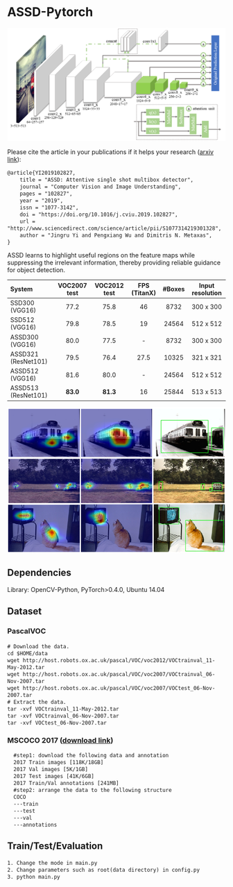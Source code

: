 # ASSD-Pytorch
<p align="center">
	<img src="imgs/fig2.png", width="700">
</p>

Please cite the article in your publications if it helps your research ([arxiv link](https://128.84.21.199/pdf/1909.12456.pdf)):

	@article{YI2019102827,
        title = "ASSD: Attentive single shot multibox detector",
        journal = "Computer Vision and Image Understanding",
        pages = "102827",
        year = "2019",
        issn = "1077-3142",
        doi = "https://doi.org/10.1016/j.cviu.2019.102827",
        url = "http://www.sciencedirect.com/science/article/pii/S1077314219301328",
        author = "Jingru Yi and Pengxiang Wu and Dimitris N. Metaxas",
    }

ASSD learns to highlight useful regions on the feature maps while suppressing the irrelevant information, thereby providing reliable guidance for object detection.



| System | VOC2007 test |VOC2012 test | **FPS** (TitanX) | #Boxes | Input resolution
|:-------|:-----:|:-----:|:-------:|:-------:|:-------:|
| SSD300 (VGG16) | 77.2 | 75.8 | 46 | 8732 | 300 x 300 |
| SSD512 (VGG16) | 79.8 | 78.5 | 19 | 24564 | 512 x 512 |
| ASSD300 (VGG16) | 80.0 | 77.5 | - | 8732 | 300 x 300 |
| ASSD321 (ResNet101) | 79.5 | 76.4 | 27.5 | 10325 | 321 x 321 |
| ASSD512 (VGG16) | 81.6 | 80.0| -  | 24564 | 512 x 512 |
| ASSD513 (ResNet101) | **83.0** | **81.3** | 16 | 25844 | 513 x 513 |



<p align="center">
	<img src="imgs/graphic.png", width="700">
</p>

## Dependencies
Library: OpenCV-Python, PyTorch>0.4.0, Ubuntu 14.04

## Dataset
### PascalVOC
  ```Shell
  # Download the data.
  cd $HOME/data
  wget http://host.robots.ox.ac.uk/pascal/VOC/voc2012/VOCtrainval_11-May-2012.tar
  wget http://host.robots.ox.ac.uk/pascal/VOC/voc2007/VOCtrainval_06-Nov-2007.tar
  wget http://host.robots.ox.ac.uk/pascal/VOC/voc2007/VOCtest_06-Nov-2007.tar
  # Extract the data.
  tar -xvf VOCtrainval_11-May-2012.tar
  tar -xvf VOCtrainval_06-Nov-2007.tar
  tar -xvf VOCtest_06-Nov-2007.tar
  ```
### MSCOCO 2017 ([download link](http://cocodataset.org/#download))
  ```Shell
	#step1: download the following data and annotation
	2017 Train images [118K/18GB]
	2017 Val images [5K/1GB]
	2017 Test images [41K/6GB]
	2017 Train/Val annotations [241MB]
	#step2: arrange the data to the following structure
	COCO
 	---train
	---test
	---val
	---annotations
  ```


## Train/Test/Evaluation
```Shell
1. Change the mode in main.py
2. Change parameters such as root(data directory) in config.py
3. python main.py
```
